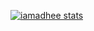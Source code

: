 [![iamadhee stats](https://github-readme-stats.vercel.app/api/top-langs/?username=iamadhee)](https://github.com/anuraghazra/github-readme-stats)
